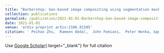 ```yaml
---
title: "Barbershop: Gan-based image compositing using segmentation masks"
collection: publications
permalink: /publication/2021-01-01-Barbershop-Gan-based-image-compositing-using-segmentation-masks
date: 2021-01-01
venue: 'arXiv preprint arXiv:2106.01505'
citation: ' Peihao Zhu,  Rameen Abdal,  John Femiani,  Peter Wonka, &quot;Barbershop: Gan-based image compositing using segmentation masks.&quot; arXiv preprint arXiv:2106.01505, 2021.'
---
```

Use [Google Scholar](https://scholar.google.com/scholar?q=Barbershop:+Gan+based+image+compositing+using+segmentation+masks){:target="_blank"} for full citation